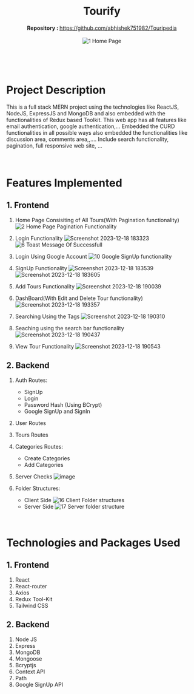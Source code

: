 
<div align="center">

# Tourify
   <b>Repository : </b> https://github.com/abhishek751982/Touripedia<br><br>
   ![1  Home Page](https://user-images.githubusercontent.com/77907942/211846275-8c79ab71-9874-4224-89ee-963e84c18471.png)
   <br><br><br>
</div>
<br>


# Project Description

This is a full stack MERN project using the technologies like ReactJS, NodeJS, ExpressJS and MongoDB and also embedded with the functionalities of Redux based Toolkit.
This web app has all features like email authentication, google authentication,...
Embedded the CURD functionalities in all possible ways also embedded the functionalities like discussion area, comments area,,....
Include search functionality, pagination, full responsive web site, …
<br><br>
<br>

# Features Implemented

## 1. Frontend

1. Home Page Consisiting of All Tours(With Pagination functionality)
![2  Home Page Pagination Functionality](https://user-images.githubusercontent.com/77907942/211848465-0bf91ff9-2160-4370-8c39-117689bef5f9.png)

2. Login Functionality
![Screenshot 2023-12-18 183323](https://github.com/abhishek751982/Touropedia/assets/85792918/bd42f371-0397-4ae4-a52c-cf689428ea0f)
![6  Toast Message Of Successfull](https://user-images.githubusercontent.com/77907942/211848605-da586e78-e6f4-4f76-8d7e-22bf5aed28fe.png)

4. Login Using Google Account 
![10  Google SignUp functionality](https://user-images.githubusercontent.com/77907942/211848661-9d31b2bb-e03d-4bfb-8219-46f74d5ebcf4.png)

5. SignUp Functionality
![Screenshot 2023-12-18 183539](https://github.com/abhishek751982/Touropedia/assets/85792918/513957ed-ba64-4e96-8ac7-4275c6c03409)
![Screenshot 2023-12-18 183605](https://github.com/abhishek751982/Touropedia/assets/85792918/64cdfa5c-533d-4185-afc5-d1da434ebefb)

6. Add Tours Functionality
![Screenshot 2023-12-18 190039](https://github.com/abhishek751982/Touropedia/assets/85792918/60301de0-c62d-4062-abb8-1464635f4faa)

7. DashBoard(With Edit and Delete Tour functionality)
![Screenshot 2023-12-18 193357](https://github.com/abhishek751982/Touropedia/assets/85792918/0b44d4f9-229d-44ed-b046-135a694ad648)

8. Searching Using the Tags
![Screenshot 2023-12-18 190310](https://github.com/abhishek751982/Touropedia/assets/85792918/d2b807e4-8cb0-4dc2-bae7-9374e32b371e)

9. Seaching using the search bar functionality
![Screenshot 2023-12-18 190437](https://github.com/abhishek751982/Touropedia/assets/85792918/e817183f-73f4-480d-b174-e73f5beb3cb8)

10. View Tour Functionality
![Screenshot 2023-12-18 190543](https://github.com/abhishek751982/Touropedia/assets/85792918/03cec658-31d7-439f-9249-3cd1ec60a2d6)

## 2. Backend

1. Auth Routes:
   - SignUp
   - Login
   - Password Hash (Using BCrypt)
   - Google SignUp and SignIn
   
2. User Routes

3. Tours Routes

3. Categories Routes:
   - Create Categories
   - Add Categories
   
4. Server Checks
![image](https://github.com/abhishek751982/Touropedia/assets/85792918/c6634af1-da51-4a37-b504-b0325a699ad0)

5. Folder Structures:
   - Client Side
![16  Client Folder structures](https://user-images.githubusercontent.com/77907942/211848816-377cf82e-d0b1-4f44-a6ab-8ce6b92773f8.png)
   - Server Side
![17  Server folder structure](https://user-images.githubusercontent.com/77907942/211848824-cc75144e-220f-4f15-a988-4d21d5f532af.png)
<br/>

# Technologies and Packages Used

## 1. Frontend

1. React
2. React-router
3. Axios
4. Redux Tool-Kit
5. Tailwind CSS

## 2. Backend

1. Node JS
2. Express
3. MongoDB
4. Mongoose
5. Bcryptjs
6. Context API
7. Path
8. Google SignUp API
